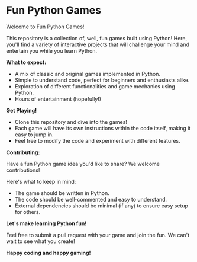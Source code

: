 # Fun Python Games

Welcome to Fun Python Games! 

This repository is a collection of, well, fun games built using Python!   Here, you'll find a variety of interactive projects that will challenge your mind and entertain you while you learn Python. 

**What to expect:**

* A mix of classic and original games implemented in Python.
* Simple to understand code, perfect for beginners and enthusiasts alike.
* Exploration of different functionalities and game mechanics using Python.
* Hours of entertainment (hopefully!) 


**Get Playing!**

* Clone this repository and dive into the games!
* Each game will have its own instructions within the code itself, making it easy to jump in.
* Feel free to modify the code and experiment with different features.


**Contributing:**

Have a fun Python game idea you'd like to share? We welcome contributions!

Here's what to keep in mind:

* The game should be written in Python.
* The code should be well-commented and easy to understand.
* External dependencies should be minimal (if any) to ensure easy setup for others.

**Let's make learning Python fun!**

Feel free to submit a pull request with your game and join the fun.  We can't wait to see what you create!

**Happy coding and happy gaming!**
